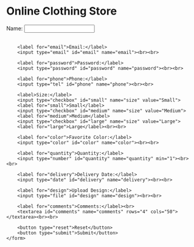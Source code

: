 <!DOCTYPE html>
<html lang="en">
<head>
    <meta charset="UTF-8">
    <meta name="viewport" content="width=device-width, initial-scale=1.0">
    <title>Online Clothing Store</title>
</head>
<body>
    <h1>Online Clothing Store</h1>
    <form action="#" method="post">
        <label for="name">Name:</label>
        <input type="text" id="name" name="name"><br><br>

        <label for="email">Email:</label>
        <input type="email" id="email" name="email"><br><br>

        <label for="password">Password:</label>
        <input type="password" id="password" name="password"><br><br>

        <label for="phone">Phone:</label>
        <input type="tel" id="phone" name="phone"><br><br>

        <label>Size:</label>
        <input type="checkbox" id="small" name="size" value="Small">
        <label for="small">Small</label>
        <input type="checkbox" id="medium" name="size" value="Medium">
        <label for="medium">Medium</label>
        <input type="checkbox" id="large" name="size" value="Large">
        <label for="large">Large</label><br><br>

        <label for="color">Favorite Color:</label>
        <input type="color" id="color" name="color"><br><br>

        <label for="quantity">Quantity:</label>
        <input type="number" id="quantity" name="quantity" min="1"><br><br>

        <label for="delivery">Delivery Date:</label>
        <input type="date" id="delivery" name="delivery"><br><br>

        <label for="design">Upload Design:</label>
        <input type="file" id="design" name="design"><br><br>

        <label for="comments">Comments:</label><br>
        <textarea id="comments" name="comments" rows="4" cols="50"></textarea><br><br>

        <button type="reset">Reset</button>
        <button type="submit">Submit</button>
    </form>
</body>
</html>
